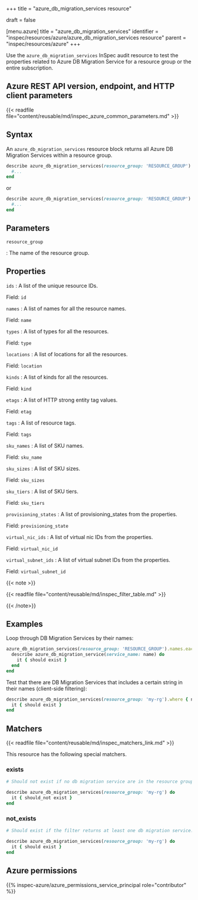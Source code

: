 +++
title = "azure_db_migration_services resource"

draft = false


[menu.azure]
title = "azure_db_migration_services"
identifier = "inspec/resources/azure/azure_db_migration_services resource"
parent = "inspec/resources/azure"
+++

Use the `azure_db_migration_services` InSpec audit resource to test the properties related to Azure DB Migration Service for a resource group or the entire subscription.

## Azure REST API version, endpoint, and HTTP client parameters

{{< readfile file="content/reusable/md/inspec_azure_common_parameters.md" >}}

## Syntax

An `azure_db_migration_services` resource block returns all Azure DB Migration Services within a resource group.

```ruby
describe azure_db_migration_services(resource_group: 'RESOURCE_GROUP') do
  #...
end
```

or

```ruby
describe azure_db_migration_services(resource_group: 'RESOURCE_GROUP') do
  #...
end
```

## Parameters

`resource_group`

: The name of the resource group.

## Properties

`ids`
: A list of the unique resource IDs.

  Field: `id`

`names`
: A list of names for all the resource names.

  Field: `name`

`types`
: A list of types for all the resources.

  Field: `type`

`locations`
: A list of locations for all the resources.

  Field: `location`

`kinds`
: A list of kinds for all the resources.

  Field: `kind`

`etags`
: A list of HTTP strong entity tag values.

  Field: `etag`

`tags`
: A list of resource tags.

  Field: `tags`

`sku_names`
: A list of SKU names.

  Field: `sku_name`

`sku_sizes`
: A list of SKU sizes.

  Field: `sku_sizes`

`sku_tiers`
: A list of SKU tiers.

  Field: `sku_tiers`

`provisioning_states`
: A list of provisioning_states from the properties.

  Field: `provisioning_state`

`virtual_nic_ids`
: A list of virtual nic IDs from the properties.

  Field: `virtual_nic_id`

`virtual_subnet_ids`
: A list of virtual subnet IDs from the properties.

  Field: `virtual_subnet_id`

{{< note >}}

{{< readfile file="content/reusable/md/inspec_filter_table.md" >}}

{{< /note>}}

## Examples

Loop through DB Migration Services by their names:

```ruby
azure_db_migration_services(resource_group: 'RESOURCE_GROUP').names.each do |name|
  describe azure_db_migration_service(service_name: name) do
    it { should exist }
  end
end
```

Test that there are DB Migration Services that includes a certain string in their names (client-side filtering):

```ruby
describe azure_db_migration_services(resource_group: 'my-rg').where { name.include?('UAT') } do
  it { should exist }
end
```

## Matchers

{{< readfile file="content/reusable/md/inspec_matchers_link.md" >}}

This resource has the following special matchers.

### exists

```ruby
# Should not exist if no db migration service are in the resource group.

describe azure_db_migration_services(resource_group: 'my-rg') do
  it { should_not exist }
end
```

### not_exists

```ruby
# Should exist if the filter returns at least one db migration service.

describe azure_db_migration_services(resource_group: 'my-rg') do
  it { should exist }
end
```

## Azure permissions

{{% inspec-azure/azure_permissions_service_principal role="contributor" %}}
